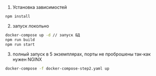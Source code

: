 1. Установка зависимостей

``` bash
npm install
```
2. запуск локольно
``` bash
docker-compose up -d // запуск БД
npm run build
npm run start
```
3. полный запуск в 5 экземплярах, порты не проброшены так-как нужен NGINX
``` bash
docker-compose -f docker-compose-step2.yaml up
```
